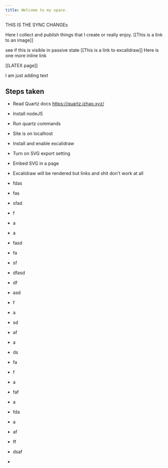 ```yaml
---
title: Welcome to my space.
---
```

THIS IS THE SYNC CHANGEs

Here I collect and publish things that I create or really enjoy. [[This is a link to an image]]

see if this is visible in passive state [[This is a link to excalidraw]] Here is one more inline link 

[[LATEX page]]

I am just adding text
## Steps taken

- Read Quartz docs https://quartz.jzhao.xyz/
- Install nodeJS
- Run quartz commands
- Site is on localhost

- Install and enable excalidraw
- Turn on SVG export setting
- Embed SVG in a page
- Excalidraw will be rendered but links and shit don't work at all

- fdas
- fas
- sfad
- f
- a
- a
- fasd
- fa
- sf
- dfasd
- df
- asd
- f
- a
- sd
- af
- a
- ds
- fa
- f
- a
- faf
- a
- fda
- a
- af
- ff
- dsaf
- 

